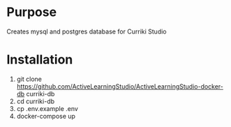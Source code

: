 # Purpose

Creates mysql and postgres database for Curriki Studio

# Installation

1. git clone https://github.com/ActiveLearningStudio/ActiveLearningStudio-docker-db curriki-db
2. cd curriki-db
3. cp .env.example .env
4. docker-compose up
